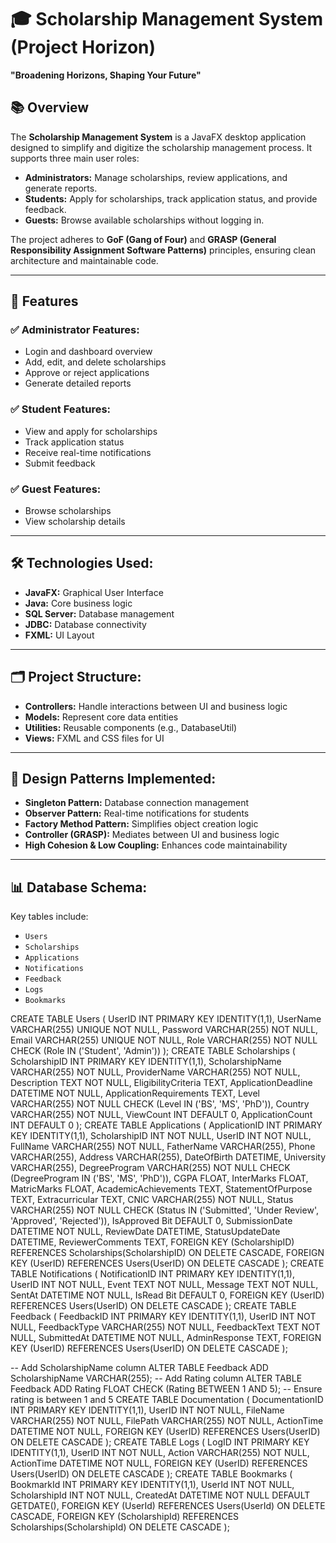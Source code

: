 # 🎓 Scholarship Management System (Project Horizon)

**"Broadening Horizons, Shaping Your Future"**

## 📚 Overview  
The **Scholarship Management System** is a JavaFX desktop application designed to simplify and digitize the scholarship management process. It supports three main user roles:  
- **Administrators:** Manage scholarships, review applications, and generate reports.  
- **Students:** Apply for scholarships, track application status, and provide feedback.  
- **Guests:** Browse available scholarships without logging in.  

The project adheres to **GoF (Gang of Four)** and **GRASP (General Responsibility Assignment Software Patterns)** principles, ensuring clean architecture and maintainable code.  

---

## 🚀 Features  
### ✅ **Administrator Features:**  
- Login and dashboard overview  
- Add, edit, and delete scholarships  
- Approve or reject applications  
- Generate detailed reports  

### ✅ **Student Features:**  
- View and apply for scholarships  
- Track application status  
- Receive real-time notifications  
- Submit feedback  

### ✅ **Guest Features:**  
- Browse scholarships  
- View scholarship details  

---

## 🛠️ **Technologies Used:**  
- **JavaFX:** Graphical User Interface  
- **Java:** Core business logic  
- **SQL Server:** Database management  
- **JDBC:** Database connectivity  
- **FXML:** UI Layout  

---

## 🗂️ **Project Structure:**  
- **Controllers:** Handle interactions between UI and business logic  
- **Models:** Represent core data entities  
- **Utilities:** Reusable components (e.g., DatabaseUtil)  
- **Views:** FXML and CSS files for UI  

---

## 🧠 **Design Patterns Implemented:**  
- **Singleton Pattern:** Database connection management  
- **Observer Pattern:** Real-time notifications for students  
- **Factory Method Pattern:** Simplifies object creation logic  
- **Controller (GRASP):** Mediates between UI and business logic  
- **High Cohesion & Low Coupling:** Enhances code maintainability  

---

## 📊 **Database Schema:**  
Key tables include:  
- `Users`  
- `Scholarships`  
- `Applications`  
- `Notifications`  
- `Feedback`  
- `Logs`  
- `Bookmarks`  

CREATE TABLE Users (
    UserID INT PRIMARY KEY IDENTITY(1,1),
    UserName VARCHAR(255) UNIQUE NOT NULL,
    Password VARCHAR(255) NOT NULL,
    Email VARCHAR(255) UNIQUE NOT NULL,
    Role VARCHAR(255) NOT NULL CHECK (Role IN ('Student', 'Admin'))
);
CREATE TABLE Scholarships (
    ScholarshipID INT PRIMARY KEY IDENTITY(1,1),
    ScholarshipName VARCHAR(255) NOT NULL,
    ProviderName VARCHAR(255) NOT NULL,
    Description TEXT NOT NULL,
    EligibilityCriteria TEXT,
    ApplicationDeadline DATETIME NOT NULL,
    ApplicationRequirements TEXT,
    Level VARCHAR(255) NOT NULL CHECK (Level IN ('BS', 'MS', 'PhD')),
    Country VARCHAR(255) NOT NULL,
    ViewCount INT DEFAULT 0,
    ApplicationCount INT DEFAULT 0
);
CREATE TABLE Applications (
    ApplicationID INT PRIMARY KEY IDENTITY(1,1),
    ScholarshipID INT NOT NULL,
    UserID INT NOT NULL,
    FullName VARCHAR(255) NOT NULL,
    FatherName VARCHAR(255),
    Phone VARCHAR(255),
    Address VARCHAR(255),
    DateOfBirth DATETIME,
    University VARCHAR(255),
    DegreeProgram VARCHAR(255) NOT NULL CHECK (DegreeProgram IN ('BS', 'MS', 'PhD')),
    CGPA FLOAT,
    InterMarks FLOAT,
    MatricMarks FLOAT,
    AcademicAchievements TEXT,
    StatementOfPurpose TEXT,
    Extracurricular TEXT,
    CNIC VARCHAR(255) NOT NULL,
    Status VARCHAR(255) NOT NULL CHECK (Status IN ('Submitted', 'Under Review', 'Approved', 'Rejected')),
    IsApproved Bit DEFAULT 0,
    SubmissionDate DATETIME NOT NULL,
    ReviewDate DATETIME,
    StatusUpdateDate DATETIME,
    ReviewerComments TEXT,
    FOREIGN KEY (ScholarshipID) REFERENCES Scholarships(ScholarshipID) ON DELETE CASCADE,
    FOREIGN KEY (UserID) REFERENCES Users(UserID) ON DELETE CASCADE
);
CREATE TABLE Notifications (
    NotificationID INT PRIMARY KEY IDENTITY(1,1),
    UserID INT NOT NULL,
    Event TEXT NOT NULL,
    Message TEXT NOT NULL,
    SentAt DATETIME NOT NULL,
    IsRead Bit DEFAULT 0,
    FOREIGN KEY (UserID) REFERENCES Users(UserID) ON DELETE CASCADE
);
CREATE TABLE Feedback (
    FeedbackID INT PRIMARY KEY IDENTITY(1,1),
    UserID INT NOT NULL,
    FeedbackType VARCHAR(255) NOT NULL,
    FeedbackText TEXT NOT NULL,
    SubmittedAt DATETIME NOT NULL,
    AdminResponse TEXT,
    FOREIGN KEY (UserID) REFERENCES Users(UserID) ON DELETE CASCADE
);

-- Add ScholarshipName column
ALTER TABLE Feedback
ADD ScholarshipName VARCHAR(255);
-- Add Rating column
ALTER TABLE Feedback
ADD Rating FLOAT CHECK (Rating BETWEEN 1 AND 5); -- Ensure rating is between 1 and 5
CREATE TABLE Documentation (
    DocumentationID INT PRIMARY KEY IDENTITY(1,1),
    UserID INT NOT NULL,
    FileName VARCHAR(255) NOT NULL,
    FilePath VARCHAR(255) NOT NULL,
    ActionTime DATETIME NOT NULL,
    FOREIGN KEY (UserID) REFERENCES Users(UserID) ON DELETE CASCADE
);
CREATE TABLE Logs (
    LogID INT PRIMARY KEY IDENTITY(1,1),
    UserID INT NOT NULL,
    Action VARCHAR(255) NOT NULL,
    ActionTime DATETIME NOT NULL,
    FOREIGN KEY (UserID) REFERENCES Users(UserID) ON DELETE CASCADE
);
CREATE TABLE Bookmarks (
    BookmarkId INT PRIMARY KEY IDENTITY(1,1),
    UserId INT NOT NULL,
    ScholarshipId INT NOT NULL,
    CreatedAt DATETIME NOT NULL DEFAULT GETDATE(),
    FOREIGN KEY (UserId) REFERENCES Users(UserId) ON DELETE CASCADE,
    FOREIGN KEY (ScholarshipId) REFERENCES Scholarships(ScholarshipId) ON DELETE CASCADE
);




